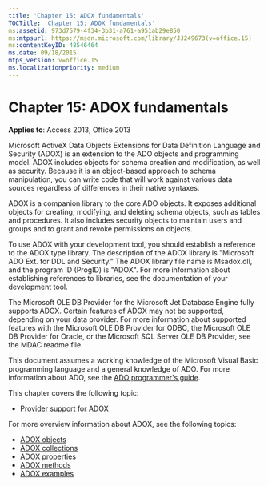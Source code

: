 ```yaml
---
title: 'Chapter 15: ADOX fundamentals'
TOCTitle: 'Chapter 15: ADOX fundamentals'
ms:assetid: 973d7579-4f34-3b31-a761-a951ab29e850
ms:mtpsurl: https://msdn.microsoft.com/library/JJ249673(v=office.15)
ms:contentKeyID: 48546464
ms.date: 09/18/2015
mtps_version: v=office.15
ms.localizationpriority: medium
---
```


# Chapter 15: ADOX fundamentals

**Applies to**: Access 2013, Office 2013

Microsoft ActiveX Data Objects Extensions for Data Definition Language and Security (ADOX) is an extension to the ADO objects and programming model. ADOX includes objects for schema creation and modification, as well as security. Because it is an object-based approach to schema manipulation, you can write code that will work against various data sources regardless of differences in their native syntaxes.

ADOX is a companion library to the core ADO objects. It exposes additional objects for creating, modifying, and deleting schema objects, such as tables and procedures. It also includes security objects to maintain users and groups and to grant and revoke permissions on objects.

To use ADOX with your development tool, you should establish a reference to the ADOX type library. The description of the ADOX library is "Microsoft ADO Ext. for DDL and Security." The ADOX library file name is Msadox.dll, and the program ID (ProgID) is "ADOX". For more information about establishing references to libraries, see the documentation of your development tool.

The Microsoft OLE DB Provider for the Microsoft Jet Database Engine fully supports ADOX. Certain features of ADOX may not be supported, depending on your data provider. For more information about supported features with the Microsoft OLE DB Provider for ODBC, the Microsoft OLE DB Provider for Oracle, or the Microsoft SQL Server OLE DB Provider, see the MDAC readme file.

This document assumes a working knowledge of the Microsoft Visual Basic programming language and a general knowledge of ADO. For more information about ADO, see the [ADO programmer's guide](ado-programmer-s-guide.md).

This chapter covers the following topic:

- [Provider support for ADOX](provider-support-for-adox.md)

For more overview information about ADOX, see the following topics:

- [ADOX objects](adox-objects.md)
- [ADOX collections](adox-collections.md)
- [ADOX properties](adox-properties.md)
- [ADOX methods](adox-methods.md)
- [ADOX examples](adox-code-examples.md)


